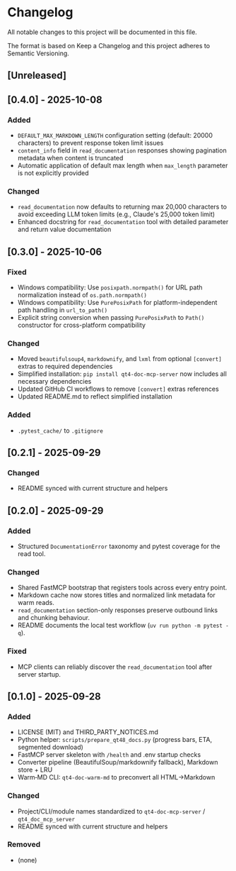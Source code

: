 # Changelog

All notable changes to this project will be documented in this file.

The format is based on Keep a Changelog and this project adheres to Semantic Versioning.

## [Unreleased]

## [0.4.0] - 2025-10-08
### Added
- `DEFAULT_MAX_MARKDOWN_LENGTH` configuration setting (default: 20000 characters) to prevent response token limit issues
- `content_info` field in `read_documentation` responses showing pagination metadata when content is truncated
- Automatic application of default max length when `max_length` parameter is not explicitly provided

### Changed
- `read_documentation` now defaults to returning max 20,000 characters to avoid exceeding LLM token limits (e.g., Claude's 25,000 token limit)
- Enhanced docstring for `read_documentation` tool with detailed parameter and return value documentation

## [0.3.0] - 2025-10-06
### Fixed
- Windows compatibility: Use `posixpath.normpath()` for URL path normalization instead of `os.path.normpath()`
- Windows compatibility: Use `PurePosixPath` for platform-independent path handling in `url_to_path()`
- Explicit string conversion when passing `PurePosixPath` to `Path()` constructor for cross-platform compatibility

### Changed
- Moved `beautifulsoup4`, `markdownify`, and `lxml` from optional `[convert]` extras to required dependencies
- Simplified installation: `pip install qt4-doc-mcp-server` now includes all necessary dependencies
- Updated GitHub CI workflows to remove `[convert]` extras references
- Updated README.md to reflect simplified installation

### Added
- `.pytest_cache/` to `.gitignore`

## [0.2.1] - 2025-09-29
### Changed
- README synced with current structure and helpers

## [0.2.0] - 2025-09-29
### Added
- Structured `DocumentationError` taxonomy and pytest coverage for the read tool.

### Changed
- Shared FastMCP bootstrap that registers tools across every entry point.
- Markdown cache now stores titles and normalized link metadata for warm reads.
- `read_documentation` section-only responses preserve outbound links and chunking behaviour.
- README documents the local test workflow (`uv run python -m pytest -q`).

### Fixed
- MCP clients can reliably discover the `read_documentation` tool after server startup.

## [0.1.0] - 2025-09-28
### Added
- LICENSE (MIT) and THIRD_PARTY_NOTICES.md
- Python helper: `scripts/prepare_qt48_docs.py` (progress bars, ETA, segmented download)
- FastMCP server skeleton with `/health` and .env startup checks
- Converter pipeline (BeautifulSoup/markdownify fallback), Markdown store + LRU
- Warm‑MD CLI: `qt4-doc-warm-md` to preconvert all HTML→Markdown

### Changed
- Project/CLI/module names standardized to `qt4-doc-mcp-server` / `qt4_doc_mcp_server`
- README synced with current structure and helpers

### Removed
- (none)
